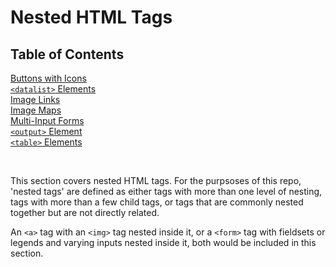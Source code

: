 # Nested HTML Tags

## Table of Contents

[Buttons with Icons]()
<br>
[`<datalist>` Elements]()
<br>
[Image Links]()
<br>
[Image Maps]()
<br>
[Multi-Input Forms]()
<br>
[`<output>` Element]()
<br>
[`<table>` Elements]()

<br>

This section covers nested HTML tags. For the purpsoses of this repo, 'nested tags' are defined as either tags with more than one level of nesting, tags with more than a few child tags, or tags that are commonly nested together but are not directly related.

An `<a>` tag with an `<img>` tag nested inside it, or a `<form>` tag with fieldsets or legends and varying inputs nested inside it, both would be included in this section.
